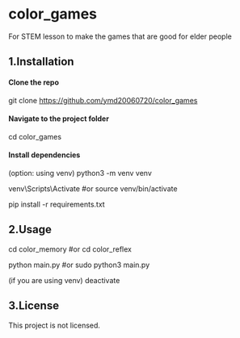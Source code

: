 # color_games
For STEM lesson to make the games that are good for elder people

## 1.Installation
#### Clone the repo
git clone https://github.com/ymd20060720/color_games

#### Navigate to the project folder
cd color_games

#### Install dependencies
(option: using venv)
python3 -m venv venv

venv\Scripts\Activate
#or source venv/bin/activate


pip install -r requirements.txt

## 2.Usage
cd color_memory 
#or cd color_reflex

python main.py 
#or sudo python3 main.py

(if you are using venv)
deactivate

## 3.License
This project is not licensed.


